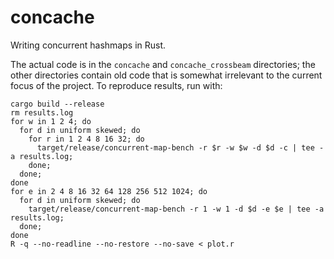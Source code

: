 # concache
Writing concurrent hashmaps in Rust.

The actual code is in the `concache` and `concache_crossbeam` directories; the other directories contain old code that is somewhat irrelevant to the current focus of the project.
To reproduce results, run with:

```shell
cargo build --release
rm results.log
for w in 1 2 4; do
  for d in uniform skewed; do
    for r in 1 2 4 8 16 32; do
      target/release/concurrent-map-bench -r $r -w $w -d $d -c | tee -a results.log;
    done;
  done;
done
for e in 2 4 8 16 32 64 128 256 512 1024; do
  for d in uniform skewed; do
    target/release/concurrent-map-bench -r 1 -w 1 -d $d -e $e | tee -a results.log;
  done;
done
R -q --no-readline --no-restore --no-save < plot.r
```
